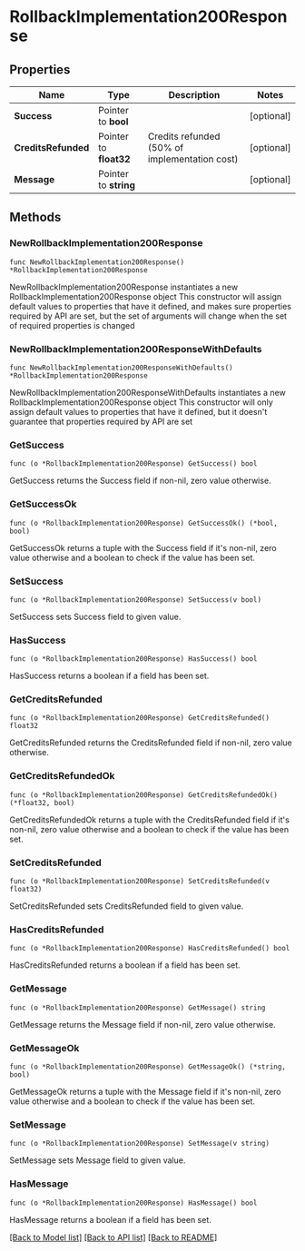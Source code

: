 # RollbackImplementation200Response

## Properties

Name | Type | Description | Notes
------------ | ------------- | ------------- | -------------
**Success** | Pointer to **bool** |  | [optional] 
**CreditsRefunded** | Pointer to **float32** | Credits refunded (50% of implementation cost) | [optional] 
**Message** | Pointer to **string** |  | [optional] 

## Methods

### NewRollbackImplementation200Response

`func NewRollbackImplementation200Response() *RollbackImplementation200Response`

NewRollbackImplementation200Response instantiates a new RollbackImplementation200Response object
This constructor will assign default values to properties that have it defined,
and makes sure properties required by API are set, but the set of arguments
will change when the set of required properties is changed

### NewRollbackImplementation200ResponseWithDefaults

`func NewRollbackImplementation200ResponseWithDefaults() *RollbackImplementation200Response`

NewRollbackImplementation200ResponseWithDefaults instantiates a new RollbackImplementation200Response object
This constructor will only assign default values to properties that have it defined,
but it doesn't guarantee that properties required by API are set

### GetSuccess

`func (o *RollbackImplementation200Response) GetSuccess() bool`

GetSuccess returns the Success field if non-nil, zero value otherwise.

### GetSuccessOk

`func (o *RollbackImplementation200Response) GetSuccessOk() (*bool, bool)`

GetSuccessOk returns a tuple with the Success field if it's non-nil, zero value otherwise
and a boolean to check if the value has been set.

### SetSuccess

`func (o *RollbackImplementation200Response) SetSuccess(v bool)`

SetSuccess sets Success field to given value.

### HasSuccess

`func (o *RollbackImplementation200Response) HasSuccess() bool`

HasSuccess returns a boolean if a field has been set.

### GetCreditsRefunded

`func (o *RollbackImplementation200Response) GetCreditsRefunded() float32`

GetCreditsRefunded returns the CreditsRefunded field if non-nil, zero value otherwise.

### GetCreditsRefundedOk

`func (o *RollbackImplementation200Response) GetCreditsRefundedOk() (*float32, bool)`

GetCreditsRefundedOk returns a tuple with the CreditsRefunded field if it's non-nil, zero value otherwise
and a boolean to check if the value has been set.

### SetCreditsRefunded

`func (o *RollbackImplementation200Response) SetCreditsRefunded(v float32)`

SetCreditsRefunded sets CreditsRefunded field to given value.

### HasCreditsRefunded

`func (o *RollbackImplementation200Response) HasCreditsRefunded() bool`

HasCreditsRefunded returns a boolean if a field has been set.

### GetMessage

`func (o *RollbackImplementation200Response) GetMessage() string`

GetMessage returns the Message field if non-nil, zero value otherwise.

### GetMessageOk

`func (o *RollbackImplementation200Response) GetMessageOk() (*string, bool)`

GetMessageOk returns a tuple with the Message field if it's non-nil, zero value otherwise
and a boolean to check if the value has been set.

### SetMessage

`func (o *RollbackImplementation200Response) SetMessage(v string)`

SetMessage sets Message field to given value.

### HasMessage

`func (o *RollbackImplementation200Response) HasMessage() bool`

HasMessage returns a boolean if a field has been set.


[[Back to Model list]](../README.md#documentation-for-models) [[Back to API list]](../README.md#documentation-for-api-endpoints) [[Back to README]](../README.md)


